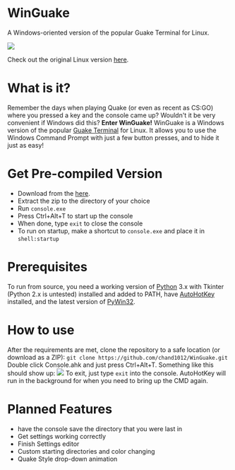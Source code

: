 # WinGuake
A Windows-oriented version of the popular Guake Terminal for Linux.

![](http://i.imgur.com/iEoAsA2.png)

Check out the original Linux version [here](https://github.com/Guake/guake/).

# What is it?
Remember the days when playing Quake (or even as recent as CS:GO) where you pressed a key and the console came up? Wouldn't it be very convenient if Windows did this?
**Enter WinGuake!**
WinGuake is a Windows version of the popular [Guake Terminal](https://github.com/Guake/guake/) for Linux. It allows you to use the Windows Command Prompt with just a few button presses, and to hide it just as easy!

# Get Pre-compiled Version
- Download from the [here](https://github.com/chand1012/winguake/releases).
- Extract the zip to the directory of your choice
- Run `console.exe`
- Press Ctrl+Alt+T to start up the console
- When done, type `exit` to close the console
- To run on startup, make a shortcut to `console.exe` and place it in `shell:startup`

# Prerequisites
 To run from source, you need a working version of [Python](http://python.org) 3.x with Tkinter (Python 2.x is untested) installed and added to PATH, have [AutoHotKey](https://autohotkey.com/) installed, and the latest version of [PyWin32](https://sourceforge.net/projects/pywin32/).

# How to use
After the requirements are met, clone the repository to a safe location (or download as a ZIP):
`git clone https://github.com/chand1012/WinGuake.git`
Double click Console.ahk and just press Ctrl+Alt+T. Something like this should show up:
![](https://i.imgur.com/LbEgJKY.png)
To exit, just type `exit` into the console. AutoHotKey will run in the background for when you need to bring up the CMD again.

# Planned Features
- have the console save the directory that you were last in
- Get settings working correctly
- Finish Settings editor
- Custom starting directories and color changing
- Quake Style drop-down animation
